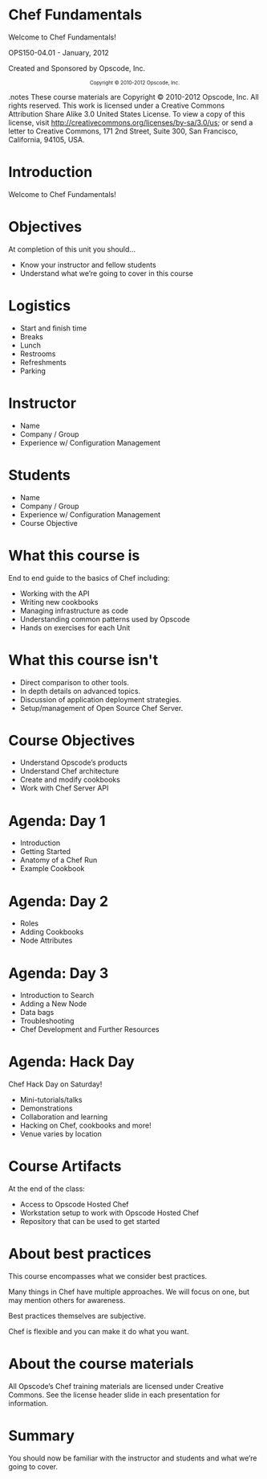 # Chef Fundamentals

Welcome to Chef Fundamentals!

OPS150-04.01 - January, 2012

Created and Sponsored by Opscode, Inc.

<center><font size="-2">Copyright © 2010-2012 Opscode, Inc.</font></center>

.notes These course materials are Copyright © 2010-2012 Opscode, Inc. All rights reserved.
This work is licensed under a Creative Commons Attribution Share Alike 3.0 United States License. To view a copy of this license, visit http://creativecommons.org/licenses/by-sa/3.0/us; or send a letter to Creative Commons, 171 2nd Street, Suite 300, San Francisco, California, 94105, USA.

# Introduction

Welcome to Chef Fundamentals!

# Objectives

At completion of this unit you should...

* Know your instructor and fellow students
* Understand what we’re going to cover in this course

# Logistics

* Start and finish time
* Breaks
* Lunch
* Restrooms
* Refreshments
* Parking

# Instructor

* Name
* Company / Group
* Experience w/ Configuration Management

# Students

* Name
* Company / Group
* Experience w/ Configuration Management
* Course Objective

# What this course is

End to end guide to the basics of Chef including:

* Working with the API
* Writing new cookbooks
* Managing infrastructure as code
* Understanding common patterns used by Opscode
* Hands on exercises for each Unit

# What this course isn't

* Direct comparison to other tools.
* In depth details on advanced topics.
* Discussion of application deployment strategies.
* Setup/management of Open Source Chef Server.

# Course Objectives

* Understand Opscode’s products
* Understand Chef architecture
* Create and modify cookbooks
* Work with Chef Server API

# Agenda: Day 1

* Introduction
* Getting Started
* Anatomy of a Chef Run
* Example Cookbook

# Agenda: Day 2

* Roles
* Adding Cookbooks
* Node Attributes

# Agenda: Day 3

* Introduction to Search
* Adding a New Node
* Data bags
* Troubleshooting
* Chef Development and Further Resources

# Agenda: Hack Day

Chef Hack Day on Saturday!

* Mini-tutorials/talks
* Demonstrations
* Collaboration and learning
* Hacking on Chef, cookbooks and more!
* Venue varies by location

# Course Artifacts

At the end of the class:

* Access to Opscode Hosted Chef
* Workstation setup to work with Opscode Hosted Chef
* Repository that can be used to get started

# About best practices

This course encompasses what we consider best practices.

Many things in Chef have multiple approaches. We will focus on one,
but may mention others for awareness.

Best practices themselves are subjective.

Chef is flexible and you can make it do what you want.

# About the course materials

All Opscode’s Chef training materials are licensed under Creative
Commons. See the license header slide in each presentation for
information.

# Summary

You should now be familiar with the instructor and students and what
we’re going to cover.
